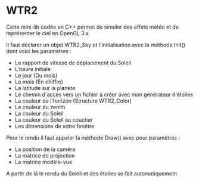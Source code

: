 # WTR2
Cette mini-lib codée en C++ permet de simuler des effets météo et de représenter le ciel en OpenGL 3.x

Il faut déclarer un objet WTR2_Sky et l'initialisation avec la méthode Init() dont voici les paramètres :

- Le rapport de vitesse de déplacement du Soleil
- L'heure initiale
- Le jour (Du mois)
- Le mois (En chiffre)
- La latitude sur la planète
- Le chemin d'accès vers un fichier à créer avec mon générateur d'étoiles
- La couleur de l'horizon (Structure WTR2_Color)
- La couleur du zenith
- La couleur du Soleil
- La couleur du Soleil au coucher
- Les dimensions de votre fenêtre

Pour le rendu il faut appeler la méthode Draw() avec pour paramètres :

- La position de la caméra
- La matrice de projection
- La matrice modèle-vue

A partir de là le rendu du Soleil et des étoiles se fait automatiquement
